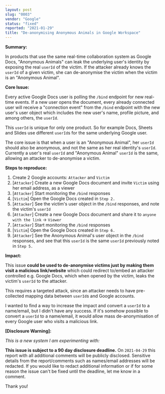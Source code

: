 ```yaml
---
layout: post
slug: "0003"
vendor: "Google"
status: "fixed"
reported: "2021-01-29"
title: "De-anonymising Anonymous Animals in Google Workspace"
---
```


**Summary:**

In products that use the same real-time collaboration system as Google Docs, "Anonymous Animals" can leak the underlying user's identity by exposing the real `userId` of the victim. If the attacker already knows the `userId` of a given victim, she can de-anonymise the victim when the victim is an "Anonymous Animal".

**Core Issue:**

Every active Google Docs user is polling the `/bind` endpoint for new real-time events. If a new user opens the document, every already connected user will receive a "connection event" from the `/bind` endpoint with the new user's user object which includes the new user's name, profile picture, and among others, the `userId`.

This `userId` is unique for only one product. So for example Docs, Sheets and Slides use different `userId`s for the same underlying Google user.

The core issue is that when a user is an "Anonymous Animal", her `userId` should also be anonymous, and not the same as her real identity's `userId`. Currently a user's real `userId` and "Anonymous Animal" `userId` is the same, allowing an attacker to de-anonymise a victim.

**Steps to reproduce:**

1. Create 2 Google accounts: `Attacker` and `Victim`
2. [`Attacker`] Create a new Google Docs document and invite `Victim` using her email address, as a viewer
3. [`Attacker`] Start monitoring the `/bind` responses
4. [`Victim`] Open the Google Docs created in `Step 2.`
5. [`Attacker`] See the victim's user object in the `/bind` responses, and note the victim's `userId`
6. [`Attacker`] Create a new Google Docs document and share it to `anyone with the link` -> `Viewer`
7. [`Attacker`] Start monitoring the `/bind` responses
8. [`Victim`] Open the Google Docs created in `Step 6.`
9. [`Attacker`] See the Anonymous Animal's user object in the `/bind` responses, and see that this `userId` is the same `userId` previously noted in `Step 5.`

**Impact:**

This issue **could be used to de-anonymise victims just by making them visit a malicious link/website** which could redirect to/embed an attacker controlled e.g. Google Docs, which when opened by the victim, leaks the victim's `userId` to the attacker.

This requires a targeted attack, since an attacker needs to have pre-collected mapping data between `userId`s and Google accounts.

I wanted to find a way to increase the impact and convert a `userId` to a name/email, but I didn't have any success. If it's somehow possible to convert a `userId` to a name/email, it would allow mass de-anonymisation of every Google user who visits a malicious link.

**[Disclosure Warning]:**

*This is a new system I am experimenting with:*

**This issue is subject to a 90 day disclosure deadline.** On `2021-04-29` this report with all additional comments will be publicly disclosed. Sensitive details from the report/comments such as names/email addresses will be redacted. If you would like to redact additional information or if for some reason the issue can't be fixed until the deadline, let me know in a comment.

Thank you!